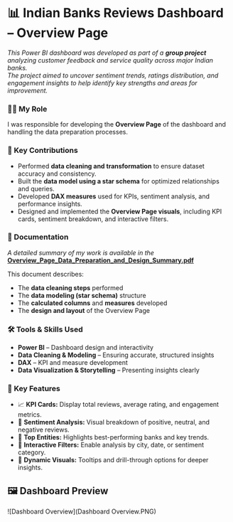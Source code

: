# 📊 Indian Banks Reviews Dashboard – Overview Page

_This Power BI dashboard was developed as part of a **group project** analyzing customer feedback and service quality across major Indian banks.  
The project aimed to uncover sentiment trends, ratings distribution, and engagement insights to help identify key strengths and areas for improvement._


### 👩‍💻 My Role
I was responsible for developing the **Overview Page** of the dashboard and handling the data preparation processes.


### 🧩 Key Contributions
- Performed **data cleaning and transformation** to ensure dataset accuracy and consistency.  
- Built the **data model using a star schema** for optimized relationships and queries.  
- Developed **DAX measures** used for KPIs, sentiment analysis, and performance insights.  
- Designed and implemented the **Overview Page visuals**, including KPI cards, sentiment breakdown, and interactive filters.


### 📄 Documentation
_A detailed summary of my work is available in the_  
[**Overview_Page_Data_Preparation_and_Design_Summary.pdf**](Documentation/Overview_Page_Data_Preparation_and_Design_Summary.pdf)

This document describes:
- The **data cleaning steps** performed  
- The **data modeling (star schema)** structure  
- The **calculated columns** and **measures** developed  
- The **design and layout** of the Overview Page


### 🛠️ Tools & Skills Used
- **Power BI** – Dashboard design and interactivity  
- **Data Cleaning & Modeling** – Ensuring accurate, structured insights  
- **DAX** – KPI and measure development  
- **Data Visualization & Storytelling** – Presenting insights clearly  


### 🌟 Key Features
- 📈 **KPI Cards:** Display total reviews, average rating, and engagement metrics.  
- 💬 **Sentiment Analysis:** Visual breakdown of positive, neutral, and negative reviews.  
- 🏦 **Top Entities:** Highlights best-performing banks and key trends.  
- 🧭 **Interactive Filters:** Enable analysis by city, date, or sentiment category.  
- 🎯 **Dynamic Visuals:** Tooltips and drill-through options for deeper insights.  


## 🖼️ Dashboard Preview

![Dashboard Overview](Dashboard Overview.PNG)
